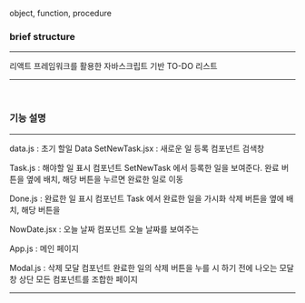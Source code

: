 object, function, procedure

### brief structure

<hr/>

리액트 프레임워크를 활용한 자바스크립트 기반 TO-DO 리스트

<hr/>

<br/>

### 기능 설명

<hr/>

data.js : 초기 할일 Data
SetNewTask.jsx : 새로운 일 등록 컴포넌트
검색창

Task.js : 해야할 일 표시 컴포넌트
SetNewTask 에서 등록한 일을 보여준다.
완료 버튼을 옆에 배치, 해당 버튼을 누르면 완료한 일로 이동
    
Done.js : 완료한 일 표시 컴포넌트
Task 에서 완료한 일을 가시화
삭제 버튼을 옆에 배치, 해당 버튼을
    
NowDate.jsx : 오늘 날짜 컴포넌트
오늘 날짜를 보여주는
    
App.js : 메인 페이지

Modal.js : 삭제 모달 컴포넌트
완료한 일의 삭제 버튼을 누를 시 하기 전에 나오는 모달 창
상단 모든 컴포넌트를 조합한 페이지

<hr/>
